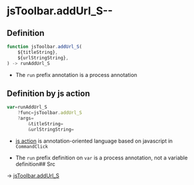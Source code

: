 # jsToolbar.addUrl_S--

## Definition

```js.js
function jsToolbar.addUrl_S(
	${titleString},
	${urlStringString},
) -> runAddUrl_S
```

- The `run` prefix annotation is a process annotation
## Definition by js action

```js.js
var=runAddUrl_S
	?func=jsToolbar.addUrl_S
	?args=
		&titleString=
		&urlStringString=
```

- [js action](#) is annotation-oriented language based on javascript in `CommandClick`

- The `run` prefix definition on `var` is a process annotation, not a variable definition## Src

-> [jsToolbar.addUrl_S](https://github.com/puutaro/CommandClick/blob/master/app/src/main/java/com/puutaro/commandclick/fragment_lib/terminal_fragment/js_interface/toolbar/JsToolbar.kt#L123)


